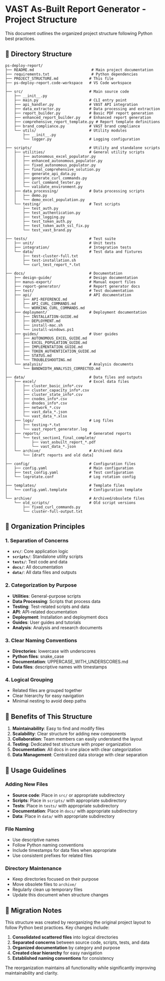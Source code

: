 # VAST As-Built Report Generator - Project Structure

This document outlines the organized project structure following Python best practices.

## 📁 Directory Structure

```
ps-deploy-report/
├── README.md                          # Main project documentation
├── requirements.txt                   # Python dependencies
├── PROJECT_STRUCTURE.md              # This file
├── ps-deploy-report.code-workspace   # VS Code workspace
│
├── src/                              # Main source code
│   ├── __init__.py
│   ├── main.py                       # CLI entry point
│   ├── api_handler.py                # VAST API integration
│   ├── data_extractor.py             # Data processing and extraction
│   ├── report_builder.py             # Basic PDF report generation
│   ├── enhanced_report_builder.py    # Enhanced report generation
│   ├── comprehensive_report_template.py # Report template definitions
│   ├── brand_compliance.py           # VAST brand compliance
│   └── utils/                        # Utility modules
│       ├── __init__.py
│       └── logger.py                 # Logging configuration
│
├── scripts/                          # Utility and standalone scripts
│   ├── utilities/                    # General utility scripts
│   │   ├── autonomous_excel_populator.py
│   │   ├── enhanced_autonomous_populator.py
│   │   ├── fixed_autonomous_populator.py
│   │   ├── final_comprehensive_solution.py
│   │   ├── generate_api_data.py
│   │   ├── generate_curl_commands.py
│   │   ├── curl_command_tester.py
│   │   └── validate_environment.py
│   ├── data_processing/              # Data processing scripts
│   │   ├── demo.py
│   │   └── demo_excel_population.py
│   └── testing/                      # Test scripts
│       ├── test_auth.py
│       ├── test_authentication.py
│       ├── test_logging.py
│       ├── test_token_auth.py
│       ├── test_token_auth_ssl_fix.py
│       └── test_vast_brand.py
│
├── tests/                            # Test suite
│   ├── unit/                         # Unit tests
│   ├── integration/                  # Integration tests
│   └── data/                         # Test data and fixtures
│       ├── test-cluster-full.txt
│       ├── test-installation.sh
│       └── curl_test_report_*.txt
│
├── docs/                             # Documentation
│   ├── design-guide/                 # Design documentation
│   ├── manus-export/                 # Manual export files
│   ├── report-generator/             # Report generator docs
│   ├── test/                         # Test documentation
│   ├── api/                          # API documentation
│   │   ├── API-REFERENCE.md
│   │   ├── API_CURL_COMMANDS.md
│   │   └── WORKING_CURL_COMMANDS.md
│   ├── deployment/                   # Deployment documentation
│   │   ├── INSTALLATION-GUIDE.md
│   │   ├── DEPLOYMENT.md
│   │   ├── install-mac.sh
│   │   └── install-windows.ps1
│   ├── guides/                       # User guides
│   │   ├── AUTONOMOUS_EXCEL_GUIDE.md
│   │   ├── EXCEL_POPULATION_GUIDE.md
│   │   ├── IMPLEMENTATION_GUIDE.md
│   │   ├── TOKEN_AUTHENTICATION_GUIDE.md
│   │   ├── STATUS.md
│   │   └── TROUBLESHOOTING.md
│   └── analysis/                     # Analysis documents
│       └── BANDWIDTH_ANALYSIS_CORRECTED.md
│
├── data/                             # Data files and outputs
│   ├── excel/                        # Excel data files
│   │   ├── cluster_basic_info*.csv
│   │   ├── cluster_capacity_info*.csv
│   │   ├── cluster_state_info*.csv
│   │   ├── cnodes_info*.csv
│   │   ├── dnodes_info*.csv
│   │   ├── network_*.csv
│   │   ├── vast_data_*.json
│   │   └── vast_data_*.xlsx
│   ├── logs/                         # Log files
│   │   ├── testing-*.txt
│   │   └── vast_report_generator.log
│   ├── reports/                      # Generated reports
│   │   └── test_section1_final_complete/
│   │       ├── vast_asbuilt_report_*.pdf
│   │       └── vast_data_*.json
│   └── archive/                      # Archived data
│       └── [draft reports and old data]
│
├── config/                           # Configuration files
│   ├── config.yaml                   # Main configuration
│   ├── test_config.yaml              # Test configuration
│   └── logrotate.conf                # Log rotation config
│
├── templates/                        # Template files
│   └── config.yaml.template          # Configuration template
│
└── archive/                          # Archived/obsolete files
    └── old_scripts/                  # Old script versions
        ├── fixed_curl_commands.py
        └── cluster-full-output.txt
```

## 🎯 Organization Principles

### **1. Separation of Concerns**
- **`src/`**: Core application logic
- **`scripts/`**: Standalone utility scripts
- **`tests/`**: Test code and data
- **`docs/`**: All documentation
- **`data/`**: All data files and outputs

### **2. Categorization by Purpose**
- **Utilities**: General-purpose scripts
- **Data Processing**: Scripts that process data
- **Testing**: Test-related scripts and data
- **API**: API-related documentation
- **Deployment**: Installation and deployment docs
- **Guides**: User guides and tutorials
- **Analysis**: Analysis and research documents

### **3. Clear Naming Conventions**
- **Directories**: lowercase with underscores
- **Python files**: snake_case
- **Documentation**: UPPERCASE_WITH_UNDERSCORES.md
- **Data files**: descriptive names with timestamps

### **4. Logical Grouping**
- Related files are grouped together
- Clear hierarchy for easy navigation
- Minimal nesting to avoid deep paths

## 🚀 Benefits of This Structure

1. **Maintainability**: Easy to find and modify files
2. **Scalability**: Clear structure for adding new components
3. **Collaboration**: Team members can easily understand the layout
4. **Testing**: Dedicated test structure with proper organization
5. **Documentation**: All docs in one place with clear categorization
6. **Data Management**: Centralized data storage with clear separation

## 📝 Usage Guidelines

### **Adding New Files**
- **Source code**: Place in `src/` or appropriate subdirectory
- **Scripts**: Place in `scripts/` with appropriate subdirectory
- **Tests**: Place in `tests/` with appropriate subdirectory
- **Documentation**: Place in `docs/` with appropriate subdirectory
- **Data**: Place in `data/` with appropriate subdirectory

### **File Naming**
- Use descriptive names
- Follow Python naming conventions
- Include timestamps for data files when appropriate
- Use consistent prefixes for related files

### **Directory Maintenance**
- Keep directories focused on their purpose
- Move obsolete files to `archive/`
- Regularly clean up temporary files
- Update this document when structure changes

## 🔄 Migration Notes

This structure was created by reorganizing the original project layout to follow Python best practices. Key changes include:

1. **Consolidated scattered files** into logical directories
2. **Separated concerns** between source code, scripts, tests, and data
3. **Organized documentation** by category and purpose
4. **Created clear hierarchy** for easy navigation
5. **Established naming conventions** for consistency

The reorganization maintains all functionality while significantly improving maintainability and clarity.

